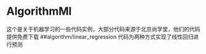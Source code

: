 # AlgorithmMl
这个是关于机器学习的一些代码实例，大部分代码来源于北京尚学堂，他们的代码提供免费下载
##algorithm/linear_regression 代码为两种方式实现了线性回归进行预测